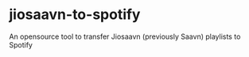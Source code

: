 # jiosaavn-to-spotify
An opensource tool to transfer Jiosaavn (previously Saavn) playlists to Spotify
